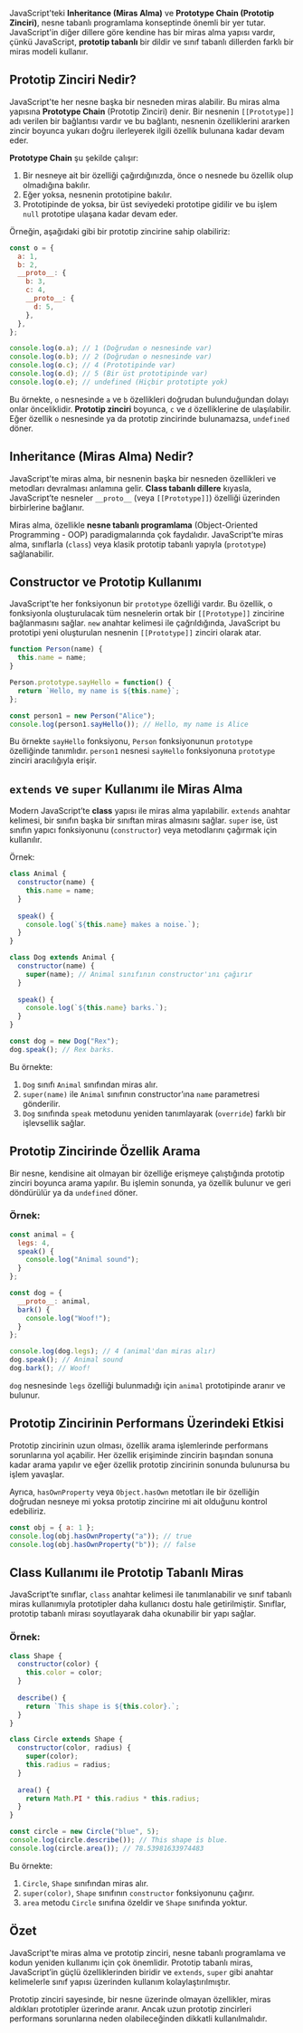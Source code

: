 JavaScript'teki **Inheritance (Miras Alma)** ve **Prototype Chain (Prototip Zinciri)**, nesne tabanlı programlama konseptinde önemli bir yer tutar. JavaScript'in diğer dillere göre kendine has bir miras alma yapısı vardır, çünkü JavaScript, **prototip tabanlı** bir dildir ve sınıf tabanlı dillerden farklı bir miras modeli kullanır.

## Prototip Zinciri Nedir?
JavaScript'te her nesne başka bir nesneden miras alabilir. Bu miras alma yapısına **Prototype Chain** (Prototip Zinciri) denir. Bir nesnenin `[[Prototype]]` adı verilen bir bağlantısı vardır ve bu bağlantı, nesnenin özelliklerini ararken zincir boyunca yukarı doğru ilerleyerek ilgili özellik bulunana kadar devam eder.

**Prototype Chain** şu şekilde çalışır:
1. Bir nesneye ait bir özelliği çağırdığınızda, önce o nesnede bu özellik olup olmadığına bakılır.
2. Eğer yoksa, nesnenin prototipine bakılır.
3. Prototipinde de yoksa, bir üst seviyedeki prototipe gidilir ve bu işlem `null` prototipe ulaşana kadar devam eder.

Örneğin, aşağıdaki gibi bir prototip zincirine sahip olabiliriz:
```javascript
const o = {
  a: 1,
  b: 2,
  __proto__: {
    b: 3,
    c: 4,
    __proto__: {
      d: 5,
    },
  },
};

console.log(o.a); // 1 (Doğrudan o nesnesinde var)
console.log(o.b); // 2 (Doğrudan o nesnesinde var)
console.log(o.c); // 4 (Prototipinde var)
console.log(o.d); // 5 (Bir üst prototipinde var)
console.log(o.e); // undefined (Hiçbir prototipte yok)
```

Bu örnekte, `o` nesnesinde `a` ve `b` özellikleri doğrudan bulunduğundan dolayı onlar önceliklidir. **Prototip zinciri** boyunca, `c` ve `d` özelliklerine de ulaşılabilir. Eğer özellik `o` nesnesinde ya da prototip zincirinde bulunamazsa, `undefined` döner.

## Inheritance (Miras Alma) Nedir?
JavaScript'te miras alma, bir nesnenin başka bir nesneden özellikleri ve metodları devralması anlamına gelir. **Class tabanlı dillere** kıyasla, JavaScript’te nesneler `__proto__` (veya `[[Prototype]]`) özelliği üzerinden birbirlerine bağlanır.

Miras alma, özellikle **nesne tabanlı programlama** (Object-Oriented Programming - OOP) paradigmalarında çok faydalıdır. JavaScript’te miras alma, sınıflarla (`class`) veya klasik prototip tabanlı yapıyla (`prototype`) sağlanabilir.

## Constructor ve Prototip Kullanımı
JavaScript'te her fonksiyonun bir `prototype` özelliği vardır. Bu özellik, o fonksiyonla oluşturulacak tüm nesnelerin ortak bir `[[Prototype]]` zincirine bağlanmasını sağlar. `new` anahtar kelimesi ile çağrıldığında, JavaScript bu prototipi yeni oluşturulan nesnenin `[[Prototype]]` zinciri olarak atar.

```javascript
function Person(name) {
  this.name = name;
}

Person.prototype.sayHello = function() {
  return `Hello, my name is ${this.name}`;
};

const person1 = new Person("Alice");
console.log(person1.sayHello()); // Hello, my name is Alice
```

Bu örnekte `sayHello` fonksiyonu, `Person` fonksiyonunun `prototype` özelliğinde tanımlıdır. `person1` nesnesi `sayHello` fonksiyonuna `prototype` zinciri aracılığıyla erişir.

## `extends` ve `super` Kullanımı ile Miras Alma
Modern JavaScript’te **class** yapısı ile miras alma yapılabilir. `extends` anahtar kelimesi, bir sınıfın başka bir sınıftan miras almasını sağlar. `super` ise, üst sınıfın yapıcı fonksiyonunu (`constructor`) veya metodlarını çağırmak için kullanılır.

Örnek:
```javascript
class Animal {
  constructor(name) {
    this.name = name;
  }
  
  speak() {
    console.log(`${this.name} makes a noise.`);
  }
}

class Dog extends Animal {
  constructor(name) {
    super(name); // Animal sınıfının constructor'ını çağırır
  }
  
  speak() {
    console.log(`${this.name} barks.`);
  }
}

const dog = new Dog("Rex");
dog.speak(); // Rex barks.
```

Bu örnekte:
1. `Dog` sınıfı `Animal` sınıfından miras alır.
2. `super(name)` ile `Animal` sınıfının constructor’ına `name` parametresi gönderilir.
3. `Dog` sınıfında `speak` metodunu yeniden tanımlayarak (`override`) farklı bir işlevsellik sağlar.

## Prototip Zincirinde Özellik Arama
Bir nesne, kendisine ait olmayan bir özelliğe erişmeye çalıştığında prototip zinciri boyunca arama yapılır. Bu işlemin sonunda, ya özellik bulunur ve geri döndürülür ya da `undefined` döner.

### Örnek:
```javascript
const animal = {
  legs: 4,
  speak() {
    console.log("Animal sound");
  }
};

const dog = {
  __proto__: animal,
  bark() {
    console.log("Woof!");
  }
};

console.log(dog.legs); // 4 (animal'dan miras alır)
dog.speak(); // Animal sound
dog.bark(); // Woof!
```

`dog` nesnesinde `legs` özelliği bulunmadığı için `animal` prototipinde aranır ve bulunur.

## Prototip Zincirinin Performans Üzerindeki Etkisi
Prototip zincirinin uzun olması, özellik arama işlemlerinde performans sorunlarına yol açabilir. Her özellik erişiminde zincirin başından sonuna kadar arama yapılır ve eğer özellik prototip zincirinin sonunda bulunursa bu işlem yavaşlar.

Ayrıca, `hasOwnProperty` veya `Object.hasOwn` metotları ile bir özelliğin doğrudan nesneye mi yoksa prototip zincirine mi ait olduğunu kontrol edebiliriz.

```javascript
const obj = { a: 1 };
console.log(obj.hasOwnProperty("a")); // true
console.log(obj.hasOwnProperty("b")); // false
```

## Class Kullanımı ile Prototip Tabanlı Miras
JavaScript’te sınıflar, `class` anahtar kelimesi ile tanımlanabilir ve sınıf tabanlı miras kullanımıyla prototipler daha kullanıcı dostu hale getirilmiştir. Sınıflar, prototip tabanlı mirası soyutlayarak daha okunabilir bir yapı sağlar.

### Örnek:
```javascript
class Shape {
  constructor(color) {
    this.color = color;
  }
  
  describe() {
    return `This shape is ${this.color}.`;
  }
}

class Circle extends Shape {
  constructor(color, radius) {
    super(color);
    this.radius = radius;
  }
  
  area() {
    return Math.PI * this.radius * this.radius;
  }
}

const circle = new Circle("blue", 5);
console.log(circle.describe()); // This shape is blue.
console.log(circle.area()); // 78.53981633974483
```

Bu örnekte:
1. `Circle`, `Shape` sınıfından miras alır.
2. `super(color)`, `Shape` sınıfının `constructor` fonksiyonunu çağırır.
3. `area` metodu `Circle` sınıfına özeldir ve `Shape` sınıfında yoktur.

## Özet
JavaScript'te miras alma ve prototip zinciri, nesne tabanlı programlama ve kodun yeniden kullanımı için çok önemlidir. Prototip tabanlı miras, JavaScript’in güçlü özelliklerinden biridir ve `extends`, `super` gibi anahtar kelimelerle sınıf yapısı üzerinden kullanım kolaylaştırılmıştır. 

Prototip zinciri sayesinde, bir nesne üzerinde olmayan özellikler, miras aldıkları prototipler üzerinde aranır. Ancak uzun prototip zincirleri performans sorunlarına neden olabileceğinden dikkatli kullanılmalıdır.